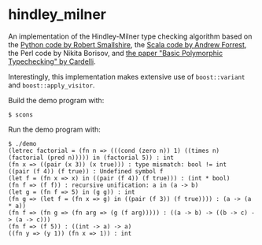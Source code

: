hindley_milner
==============

An implementation of the Hindley-Milner type checking algorithm based on the [Python code by Robert Smallshire](http://www.smallshire.org.uk/sufficientlysmall/2010/04/11/a-hindley-milner-type-inference-implementation-in-python/), the [Scala code by Andrew Forrest](http://dysphoria.net/2009/06/28/hindley-milner-type-inference-in-scala/), the Perl code by Nikita Borisov, and [the paper "Basic Polymorphic Typechecking" by Cardelli](http://lucacardelli.name/Papers/BasicTypechecking.pdf).

Interestingly, this implementation makes extensive use of ```boost::variant``` and ```boost::apply_visitor```.

Build the demo program with:

```
$ scons
```

Run the demo program with:

```
$ ./demo
(letrec factorial = (fn n => (((cond (zero n)) 1) ((times n) (factorial (pred n))))) in (factorial 5)) : int
(fn x => ((pair (x 3)) (x true))) : type mismatch: bool != int
((pair (f 4)) (f true)) : Undefined symbol f
(let f = (fn x => x) in ((pair (f 4)) (f true))) : (int * bool)
(fn f => (f f)) : recursive unification: a in (a -> b)
(let g = (fn f => 5) in (g g)) : int
(fn g => (let f = (fn x => g) in ((pair (f 3)) (f true)))) : (a -> (a * a))
(fn f => (fn g => (fn arg => (g (f arg))))) : ((a -> b) -> ((b -> c) -> (a -> c)))
(fn f => (f 5)) : ((int -> a) -> a)
((fn y => (y 1)) (fn x => 1)) : int
```
